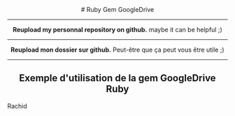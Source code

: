 <center>
# Ruby Gem GoogleDrive

-------------

**Reupload my personnal repository on github.**
maybe it can be helpful ;)

-------------

**Reupload mon dossier sur github.**
Peut-être que ça peut vous être utile ;)

-------------
Exemple d'utilisation de la gem GoogleDrive Ruby
-------------


</center>

Rachid
